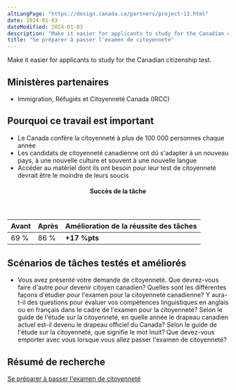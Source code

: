 ```yaml
---
altLangPage: "https://design.canada.ca/partners/project-13.html"
date: 2024-01-03
dateModified: 2024-01-03
description: "Make it easier for applicants to study for the Canadian citizenship test."
title: "Se préparer à passer l'examen de citoyenneté"
---
```

<p>Make it easier for applicants to study for the Canadian citizenship test.</p>
<h2>Ministères partenaires</h2>
<ul>
  <li>Immigration, Réfugiés et Citoyenneté Canada (IRCC)</li>
</ul>
<h2>Pourquoi ce travail est important</h2>
<ul class="lst-spcd">
  <li>Le Canada confère la citoyenneté à plus de 100&nbsp;000 personnes chaque année</li>
  <li>Les candidats de citoyenneté canadienne ont dû s'adapter à un nouveau pays, à une nouvelle culture et souvent à une nouvelle langue</li>
  <li>Accéder au matériel dont ils ont besoin pour leur test de citoyenneté devrait être le moindre de leurs soucis</li>
</ul>
<div class="row mrgn-tp-lg mrgn-bttm-lg">
  <div class="col-md-8">
    <div class="panel panel-success">
      <header class="panel-heading">
        <h4 class="panel-title text-center">Succès de la tâche</h4>
      </header>
      <table class="table">
        <thead>
          <tr style="">
            <th scope="col" class="col-md-3">Avant</th>
            <th scope="col" class="col-md-3">Après</th>
            <th scope="col" class="col-md-6">Amélioration de la réussite des tâches</th>
          </tr>
        </thead>
        <tbody>
          <tr>
            <td class="table-smnum">69&nbsp;%</td>
            <td class="table-smnum">86&nbsp;%</td>
            <td class="table-smnum"><span class="text-success"><strong>+17&nbsp;%pts</strong></span></td>
          </tr>
        </tbody>
      </table>
    </div>
  </div>
</div>
<h2>Scénarios de tâches testés et améliorés</h2>
<ul class="lst-spcd">
  <li>Vous avez présenté votre demande de citoyenneté. Que devrez-vous faire d'autre pour devenir citoyen canadien?
    Quelles sont les différentes façons d'étudier pour l'examen pour la citoyenneté canadienne?
    Y aura-t-il des questions pour évaluer vos compétences linguistiques en anglais ou en français dans le cadre de l'examen pour la citoyenneté?
    Selon le guide de l'étude sur la citoyenneté, en quelle année le drapeau canadien actuel est-il devenu le drapeau officiel du Canada?
    Selon le guide de l'étude sur la citoyenneté, que signifie le mot Inuit?
    Que devez-vous emporter avec vous lorsque vous allez passer l'examen de citoyenneté?</li>
</ul>
<h2>Résumé de recherche</h2>
<p><a href="https://blogue.canada.ca/resumes-recherche/examen-citoyennete-resume-recherche.html">Se préparer à passer l'examen de citoyenneté</a></p>